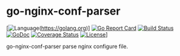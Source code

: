# go-nginx-conf-parser

[![Language](https://img.shields.io/badge/language-Go-blue.svg)(https://golang.org)]
[![Go Report Card](https://goreportcard.com/badge/github.com/yangchenxing/go-nginx-conf-parser)](https://goreportcard.com/report/github.com/yangchenxing/go-nginx-conf-parser)
[![Build Status](https://travis-ci.org/yangchenxing/go-nginx-conf-parser.svg?branch=master)](https://travis-ci.org/yangchenxing/go-nginx-conf-parser)
[![GoDoc](http://godoc.org/github.com/yangchenxing/go-nginx-conf-parser?status.svg)](http://godoc.org/github.com/yangchenxing/go-nginx-conf-parser)
[![Coverage Status](https://coveralls.io/repos/github/yangchenxing/go-nginx-conf-parser/badge.svg?branch=master)](https://coveralls.io/github/yangchenxing/go-nginx-conf-parser?branch=master)
[![License](https://img.shields.io/badge/license-APACHE2-blue.svg?style=flat)](https://raw.githubusercontent.com/yangchenxing/go-nginx-conf-parser/master/LICENSE)]

go-nginx-conf-parser parse nginx configure file.
